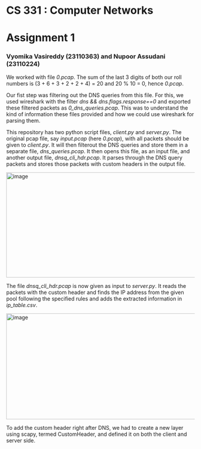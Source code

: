 # CS 331 : Computer Networks
# Assignment 1
### Vyomika Vasireddy (23110363) and Nupoor Assudani (23110224)

We worked with file _0.pcap_. The sum of the last 3 digits of both our roll numbers is (3 + 6 + 3 + 2 + 2 + 4) = 20 and 20 % 10 = 0, hence _0.pcap_.

Our fist step was filtering out the DNS queries from this file. For this, we used wireshark with the filter _dns && dns.flags.response==0_ and exported these filtered packets as _0_dns_queries.pcap_. This was to understand the kind of information these files provided and how we could use wireshark for parsing them.

This repository has two python script files, _client.py_ and _server.py_. The original pcap file, say _input.pcap_ (here _0.pcap_), with all packets should be given to _client.py_. It will then filterout the DNS queries and store them in a separate file, _dns_queries.pcap_. It then opens this file, as an input file, and another output file, _dnsq_cli_hdr.pcap_. It parses through the DNS query packets and stores those packets with custom headers in the output file.


<img width="777" height="281" alt="image" src="https://github.com/user-attachments/assets/0b763a2c-d77d-4cc2-bf8b-84f88d973707" />


The file _dnsq_cli_hdr.pcap_ is now given as input to _server.py_. It reads the packets with the custom header and finds the IP address from the given pool following the specified rules and adds the extracted information in _ip_table.csv_.


<img width="1068" height="283" alt="image" src="https://github.com/user-attachments/assets/8885f464-2f56-44e4-8f7b-28f75ef56f77" />


To add the custom header right after DNS, we had to create a new layer using scapy, termed CustomHeader, and defined it on both the client and server side.

